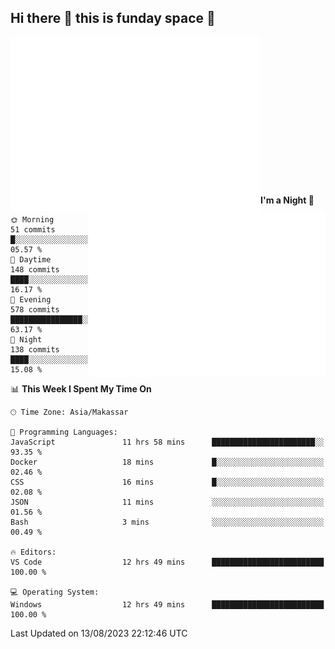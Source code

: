 ## Hi there 👋 this is funday space 🚀

<img align="left" width="400" alt="🌞" src="https://raw.githubusercontent.com/fhasnur/fhasnur/master/general.svg?token=ATQS65TR7ETTG5RLJUDIDBLBN34HE">
<img align="right" width="380" alt="🌞" src="https://raw.githubusercontent.com/fhasnur/fhasnur/master/statistics.svg?token=ATQS65TR7ETTG5RLJUDIDBLBN34HE">

<br><br><br><br><br><br><br><br><br><br><br><br><br><br>

<!--START_SECTION:waka-->
**I'm a Night 🦉** 

```text
🌞 Morning                51 commits          █░░░░░░░░░░░░░░░░░░░░░░░░   05.57 % 
🌆 Daytime                148 commits         ████░░░░░░░░░░░░░░░░░░░░░   16.17 % 
🌃 Evening                578 commits         ████████████████░░░░░░░░░   63.17 % 
🌙 Night                  138 commits         ████░░░░░░░░░░░░░░░░░░░░░   15.08 % 
```


📊 **This Week I Spent My Time On** 

```text
🕑︎ Time Zone: Asia/Makassar

💬 Programming Languages: 
JavaScript               11 hrs 58 mins      ███████████████████████░░   93.35 % 
Docker                   18 mins             █░░░░░░░░░░░░░░░░░░░░░░░░   02.46 % 
CSS                      16 mins             █░░░░░░░░░░░░░░░░░░░░░░░░   02.08 % 
JSON                     11 mins             ░░░░░░░░░░░░░░░░░░░░░░░░░   01.56 % 
Bash                     3 mins              ░░░░░░░░░░░░░░░░░░░░░░░░░   00.49 % 

🔥 Editors: 
VS Code                  12 hrs 49 mins      █████████████████████████   100.00 % 

💻 Operating System: 
Windows                  12 hrs 49 mins      █████████████████████████   100.00 % 
```


 Last Updated on 13/08/2023 22:12:46 UTC
<!--END_SECTION:waka-->
